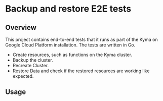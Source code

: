 # Backup and restore E2E tests

## Overview

This project contains end-to-end tests that it runs as part of the  Kyma on Google Cloud Platform installation. The tests are written in Go. 

- Create resources, such as functions on the Kyma cluster.
- Backup the cluster.
- Recreate Cluster.
- Restore Data and check if the restored resources are working like expected.

## Usage

